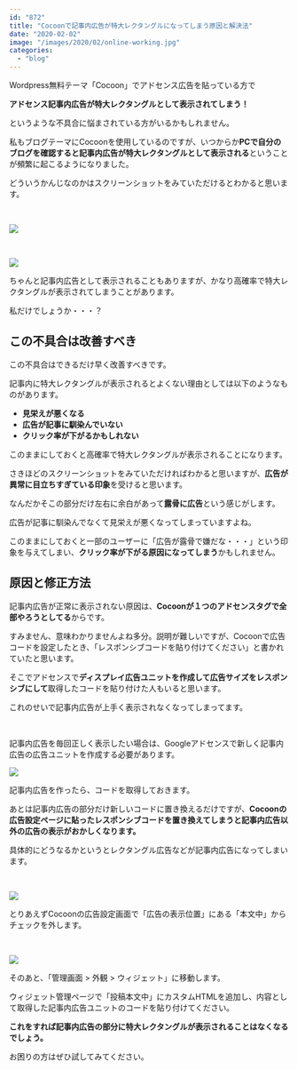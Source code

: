 ```yaml
---
id: "872"
title: "Cocoonで記事内広告が特大レクタングルになってしまう原因と解決法"
date: "2020-02-02"
image: "/images/2020/02/online-working.jpg"
categories: 
  - "blog"
---
```


Wordpress無料テーマ「Cocoon」でアドセンス広告を貼っている方で

**アドセンス記事内広告が特大レクタングルとして表示されてしまう！**

というような不具合に悩まされている方がいるかもしれません。

私もブログテーマにCocoonを使用しているのですが、いつからか**PCで自分のブログを確認すると記事内広告が特大レクタングルとして表示される**ということが頻繁に起こるようになりました。

どういうかんじなのかはスクリーンショットをみていただけるとわかると思います。

 

![](../../assets/images/2020/02/inarticlead-good.png)

 

![](../../assets/images/2020/02/inarticlead-bad.png)

ちゃんと記事内広告として表示されることもありますが、かなり高確率で特大レクタングルが表示されてしまうことがあります。

私だけでしょうか・・・？

## この不具合は改善すべき

この不具合はできるだけ早く改善すべきです。

記事内に特大レクタングルが表示されるとよくない理由としては以下のようなものがあります。

- **見栄えが悪くなる**
- **広告が記事に馴染んでいない**
- **クリック率が下がるかもしれない**

このままにしておくと高確率で特大レクタングルが表示されることになります。

さきほどのスクリーンショットをみていただければわかると思いますが、**広告が異常に目立ちすぎている印象**を受けると思います。

なんだかそこの部分だけ左右に余白があって**露骨に広告**という感じがします。

広告が記事に馴染んでなくて見栄えが悪くなってしまっていますよね。

このままにしておくと一部のユーザーに「広告が露骨で嫌だな・・・」という印象を与えてしまい、**クリック率が下がる原因になってしまう**かもしれません。

## 原因と修正方法

記事内広告が正常に表示されない原因は、**Cocoonが１つのアドセンスタグで全部やろうとしてる**からです。

すみません、意味わかりませんよね多分。説明が難しいですが、Cocoonで広告コードを設定したとき、「レスポンシブコードを貼り付けてください」と書かれていたと思います。

そこでアドセンスで**ディスプレイ広告ユニットを作成して広告サイズをレスポンシブにして**取得したコードを貼り付けた人もいると思います。

これのせいで記事内広告が上手く表示されなくなってしまってます。

 

記事内広告を毎回正しく表示したい場合は、Googleアドセンスで新しく記事内広告の広告ユニットを作成する必要があります。

![](../../assets/images/2020/02/gas_units.png)

記事内広告を作ったら、コードを取得しておきます。

あとは記事内広告の部分だけ新しいコードに置き換えるだけですが、**Cocoonの広告設定ページに貼ったレスポンシブコードを置き換えてしまうと記事内広告以外の広告の表示がおかしくなります。**

具体的にどうなるかというとレクタングル広告などが記事内広告になってしまいます。

 

![](../../assets/images/2020/02/inarticlead-cocoon-settings.png)

とりあえずCocoonの広告設定画面で「広告の表示位置」にある「本文中」からチェックを外します。

 

![](../../assets/images/2020/02/wp-widget-inarticle.png)

そのあと、「管理画面 > 外観 > ウィジェット」に移動します。

ウィジェット管理ページで「投稿本文中」にカスタムHTMLを追加し、内容として取得した記事内広告ユニットのコードを貼り付けてください。

**これをすれば記事内広告の部分に特大レクタングルが表示されることはなくなるでしょう。**

お困りの方はぜひ試してみてください。
